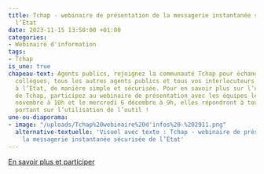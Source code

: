 ```yaml
---
title: Tchap - webinaire de présentation de la messagerie instantanée sécurisée de
  l’État
date: 2023-11-15 13:50:00 +01:00
categories:
- Webinaire d'information
tags:
- Tchap
is_une: true
chapeau-text: Agents publics, rejoignez la communauté Tchap pour échanger avec vos
  collègues, tous les autres agents publics et tous vos interlocuteurs même externes
  à l’État, de manière simple et sécurisée. Pour en savoir plus sur l’utilisation
  de Tchap, participez au webinaire de présentation avec les équipes le mercredi 29
  novembre à 10h et le mercredi 6 décembre à 9h, elles répondront à toutes vos questions
  portant sur l’utilisation de l’outil !
une-ou-diaporama:
- image: "/uploads/Tchap%20webinaire%20d'infos%20-%202911.png"
  alternative-textuelle: 'Visuel avec texte : Tchap - webinaire de présentation de
    la messagerie instantanée sécurisée de l’État'
---
```


<div class="lien-important"><p><a href="https://www.numerique.gouv.fr/agenda/tchap-webinaire-de-presentation-de-la-messagerie-instantanee-securisee-de-letat/">En savoir plus et participer</a></p></div>